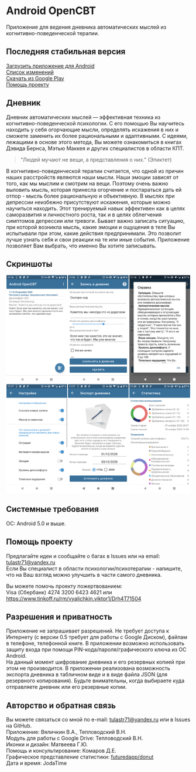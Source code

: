 # Android OpenCBT
Приложение для ведения дневника автоматических мыслей из когнитивно-поведенческой терапии.

## Последняя стабильная версия
[Загрузить приложение для Android](https://github.com/va-utils/opencbt/releases/download/0.5.2/universal.apk)   
[Список изменений](https://github.com/va-utils/opencbt/releases/download/0.5.2/)   
[Скачать из Google Play](https://play.google.com/store/apps/details?id=com.vva.androidopencbt)  
[Помощь проекту](https://github.com/va-utils/opencbt#%D0%BF%D0%BE%D0%BC%D0%BE%D1%89%D1%8C-%D0%BF%D1%80%D0%BE%D0%B5%D0%BA%D1%82%D1%83)

## Дневник
Дневник автоматических мыслей — эффективная техника из когнитивно-поведенческой психологии. 
С его помощью Вы научитесь находить у себя огорчающие мысли, определять искажения в них и сможете заменить их более рациональными и адаптивными.
С идеями, лежащими в основе этого метода, Вы можете ознакомиться в книгах Дэвида Бернса, Мэтью Маккея и других специалистов в области КПТ.

> "Людей мучают не вещи, а представления о них." (Эпиктет)

В когнитивно-поведенческой терапии считается, что одной из причин наших расстройств являются наши мысли. Наши эмоции зависят от того, как мы мыслим и смотрим на вещи.
Поэтому очень важно выловить мысль, которая принесла огорчение и постараться дать ей отпор - мысль более рациональную и объективную. В мыслях при депрессии неизбежно присутствуют
искажения, которые можно научиться находить. Этот тренируемый навык эффективен как в целях саморазвития и личностного роста, так и в целях облегчения симптомов депрессии или тревоги.
Бывает важно записать ситуацию, при которой возникла мысль, какие эмоции и ощущения в теле Вы испытывали при этом, какие действия предпринимали. Это позволит лучше узнать себя и свои реакции на те или иные события. Приложение позволяет Вам выбрать, что именно Вы хотите записывать.

## Скриншоты

![Скриншоты](/out.png)

## Системные требования
ОС: Android 5.0 и выше.

## Помощь проекту
Предлагайте идеи и сообщайте о багах в Issues или на email: tulastr71@yandex.ru  
Если Вы специалист в области психологии/психотерапии - напишите, что на Ваш взгляд можно улучшить в части самого дневника.  
  
Вы можете помочь проекту пожертвованием:  
Visa (Сбербанк) 4274 3200 6423 4621 или   
https://www.tinkoff.ru/rm/vyalichkin.viktor1/Drh4T71504 

## Разрешения и приватность
Приложение не запрашивает разрешений. Не требует доступа к Интернету (с версии 0.5 требует для работы с Google Диском), файлам в телефоне, телефонной книге.
В приложении возможно использовать защиту входа при помощи PIN-кода/пароля/графического ключа из ОС Android.   
На данный момент шифрование дневника и его резервных копией при этом не производится. 
В приложении реализована возможность экспорта дневника в табличном виде и в виде файла JSON (для резервного копирования).
Будьте внимательны, когда выбираете куда отправляете дневник или его резервные копии.

## Авторство и обратная связь
Вы можете связаться со мной по e-mail: tulastr71@yandex.ru или в Issues на GitHub.  
Приложение: Вяличкин В.А., Тепловодский В.Н.    
Модуль для работы с Google Drive: Тепловодский В.Н.  
Иконки и дизайн: Матвеева Г.Ю.  
Помощь и консультирование: Комаров Д.Е.   
Графическое представление статистики: [futuredapp/donut](https://github.com/futuredapp/donut)   
Дата и время: JodaTime
